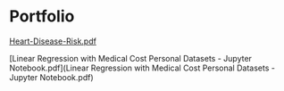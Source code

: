 # Portfolio

[Heart-Disease-Risk.pdf](Predicting-Heart-Disease-Risk-Using-Clinical-Variables.pdf)

[Linear Regression with Medical Cost Personal Datasets - Jupyter Notebook.pdf](Linear Regression with Medical Cost Personal Datasets - Jupyter Notebook.pdf)
